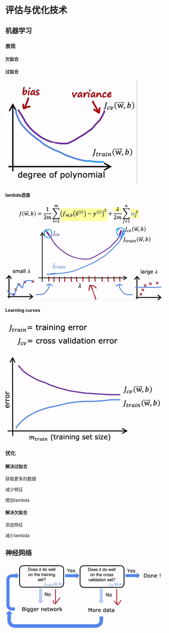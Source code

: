 # 评估与优化技术

## 机器学习

### 表现

#### 欠拟合

#### 过拟合

![image-20230209210502732](./%E8%AF%84%E4%BC%B0%E4%B8%8E%E4%BC%98%E5%8C%96%E6%8A%80%E6%9C%AF.assets/image-20230209210502732.png)

#### lambda选值

![image-20230209210339538](./%E8%AF%84%E4%BC%B0%E4%B8%8E%E4%BC%98%E5%8C%96%E6%8A%80%E6%9C%AF.assets/image-20230209210339538.png)

#### Learning curves

![image-20230209201134421](./%E8%AF%84%E4%BC%B0%E4%B8%8E%E4%BC%98%E5%8C%96%E6%8A%80%E6%9C%AF.assets/image-20230209201134421.png)

### 优化

#### 解决过拟合

获取更多的数据

减少特征

增加lambda

#### 解决欠拟合

添加特征

减小lambda

## 神经网络

![image-20230209234925402](./%E8%AF%84%E4%BC%B0%E4%B8%8E%E4%BC%98%E5%8C%96%E6%8A%80%E6%9C%AF.assets/image-20230209234925402.png)

 
